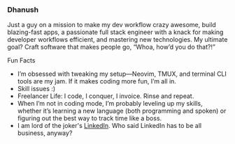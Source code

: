 ### Dhanush

Just a guy on a mission to make my dev workflow crazy awesome, build blazing-fast apps, a passionate full stack engineer with a knack for making developer workflows efficient, and mastering new technologies. My ultimate goal? Craft software that makes people go, “Whoa, how’d you do that?!”

Fun Facts
* I’m obsessed with tweaking my setup—Neovim, TMUX, and terminal CLI tools are my jam. If it makes coding more fun, I’m all in.
* Skill issues :)
* Freelancer Life: I code, I conquer, I invoice. Rinse and repeat.
* When I’m not in coding mode, I’m probably leveling up my skills, whether it’s learning a new language (both programming and spoken) or figuring out the best way to track time like a boss.
* I am lord of the joker's [LinkedIn](https://www.linkedin.com/in/dhanush-d-84019b281/). Who said LinkedIn has to be all business, anyway?
